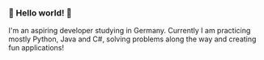 ### 👋 Hello world! 👋

I'm an aspiring developer studying in Germany. Currently I am practicing mostly Python, Java and C#, solving problems along the way and creating fun applications!
